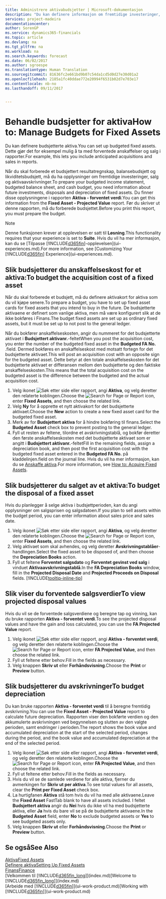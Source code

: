 ```yaml
---
title: Administrere aktivabudsjetter | Microsoft-dokumentasjon
description: "Du kan definere informasjon om fremtidige investeringer, salg og avskrivning av aktiva for å bidra til å klargjøre budsjetter og prognoser."
services: project-madeira
documentationcenter: 
author: SorenGP
ms.service: dynamics365-financials
ms.topic: article
ms.devlang: na
ms.tgt_pltfrm: na
ms.workload: na
ms.search.keywords: forecast
ms.date: 06/02/2017
ms.author: sgroespe
ms.translationtype: Human Translation
ms.sourcegitcommit: 81636fc2e661bd9b07c54da1cd5d0d27e30d01a2
ms.openlocfilehash: 2185a1fc40ddae772e20994f6531b02d7e703e17
ms.contentlocale: nb-no
ms.lasthandoff: 09/11/2017


---
```

# <a name="how-to-manage-budgets-for-fixed-assets"></a><span data-ttu-id="d3573-103">Behandle budsjetter for aktiva</span><span class="sxs-lookup"><span data-stu-id="d3573-103">How to: Manage Budgets for Fixed Assets</span></span>
<span data-ttu-id="d3573-104">Du kan definere budsjetterte aktiva.</span><span class="sxs-lookup"><span data-stu-id="d3573-104">You can set up budgeted fixed assets.</span></span> <span data-ttu-id="d3573-105">Dette gjør det for eksempel mulig å ta med forventede anskaffelser og salg i rapporter.</span><span class="sxs-lookup"><span data-stu-id="d3573-105">For example, this lets you include anticipated acquisitions and sales in reports.</span></span>  

<span data-ttu-id="d3573-106">Når du skal forberede et budsjettert resultatregnskap, balansebudsjett og likviditetsbudsjett, må du ha opplysninger om fremtidige investeringer, salg og aktivaavskrivninger.</span><span class="sxs-lookup"><span data-stu-id="d3573-106">To prepare your budgeted income statement, budgeted balance sheet, and cash budget, you need information about future investments, disposals and depreciation of fixed assets.</span></span> <span data-ttu-id="d3573-107">Du finner disse opplysningene i rapporten **Aktiva - forventet verdi**.</span><span class="sxs-lookup"><span data-stu-id="d3573-107">You can get this information from the **Fixed Asset - Projected Value** report.</span></span> <span data-ttu-id="d3573-108">Før du skriver ut denne rapporten, må du forberede budsjettet.</span><span class="sxs-lookup"><span data-stu-id="d3573-108">Before you print this report, you must prepare the budget.</span></span>  

> [!NOTE]  
>   <span data-ttu-id="d3573-109">Denne funksjonen krever at opplevelsen er satt til **Løsning**.</span><span class="sxs-lookup"><span data-stu-id="d3573-109">This functionality requires that your experience is set to **Suite**.</span></span> <span data-ttu-id="d3573-110">Hvis du vil ha mer informasjon, kan du se [Tilpasse [!INCLUDE[d365fin](includes/d365fin_md.md)]-opplevelsen](ui-experiences.md).</span><span class="sxs-lookup"><span data-stu-id="d3573-110">For more information, see [Customizing Your [!INCLUDE[d365fin](includes/d365fin_md.md)] Experience](ui-experiences.md).</span></span>

## <a name="to-budget-the-acquisition-cost-of-a-fixed-asset"></a><span data-ttu-id="d3573-111">Slik budsjetterer du anskaffelseskost for et aktiva:</span><span class="sxs-lookup"><span data-stu-id="d3573-111">To budget the acquisition cost of a fixed asset</span></span>
<span data-ttu-id="d3573-112">Når du skal forberede et budsjett, må du definere aktivakort for aktiva som du vil kjøpe senere.</span><span class="sxs-lookup"><span data-stu-id="d3573-112">To prepare a budget, you have to set up fixed asset cards for fixed assets that you intend to buy in the future.</span></span> <span data-ttu-id="d3573-113">De budsjetterte aktivaene er definert som vanlige aktiva, men må være konfigurert slik at de ikke bokføres i Finans.</span><span class="sxs-lookup"><span data-stu-id="d3573-113">The budget fixed assets are set up as ordinary fixed assets, but it must be set up to not post to the general ledger.</span></span>

<span data-ttu-id="d3573-114">Når du bokfører anskaffelseskosten, angir du nummeret for det budsjetterte aktivaet i **Budsjettert aktivanr.**-feltet</span><span class="sxs-lookup"><span data-stu-id="d3573-114">When you post the acquisition cost, you enter the number of the budgeted fixed asset in the **Budgeted FA No.**</span></span> <span data-ttu-id="d3573-115">.</span><span class="sxs-lookup"><span data-stu-id="d3573-115">field.</span></span> <span data-ttu-id="d3573-116">Dermed bokføres en anskaffelseskost med motsatt fortegn for det budsjetterte aktivaet.</span><span class="sxs-lookup"><span data-stu-id="d3573-116">This will post an acquisition cost with an opposite sign for the budgeted asset.</span></span> <span data-ttu-id="d3573-117">Dette betyr at den totale anskaffelseskosten for det budsjetterte aktivaet er differansen mellom den budsjetterte og den faktiske anskaffelseskosten.</span><span class="sxs-lookup"><span data-stu-id="d3573-117">This means that the total acquisition cost on the budgeted asset is the difference between the budgeted and the actual acquisition cost.</span></span>

1. <span data-ttu-id="d3573-118">Velg ikonet ![Søk etter side eller rapport](media/ui-search/search_small.png "Ikonet Søk etter side eller rapport"), angi **Aktiva**, og velg deretter den relaterte koblingen.</span><span class="sxs-lookup"><span data-stu-id="d3573-118">Choose the ![Search for Page or Report](media/ui-search/search_small.png "Search for Page or Report icon") icon, enter **Fixed Assets**, and then choose the related link.</span></span>
2. <span data-ttu-id="d3573-119">Velg **Ny** for å opprette et nytt aktivakort for det budsjetterte aktivaet.</span><span class="sxs-lookup"><span data-stu-id="d3573-119">Choose the **New** action to create a new fixed asset card for the budgeted fixed asset.</span></span>
3. <span data-ttu-id="d3573-120">Merk av for **Budsjettert aktiva** for å hindre bokføring til finans.</span><span class="sxs-lookup"><span data-stu-id="d3573-120">Select the **Budgeted Asset** check box to prevent posting to the general ledger.</span></span>
4. <span data-ttu-id="d3573-121">Fyll ut resten av feltene, tilordne et avskrivningstablå, og bokfør deretter den første anskaffelseskosten med det budsjetterte aktivaet som er angitt i **Budsjettert aktivanr.**-feltet</span><span class="sxs-lookup"><span data-stu-id="d3573-121">Fill in the remaining fields, assign a depreciation book, and then post the first acquisition cost with the budgeted fixed asset entered in the **Budgeted FA No.**</span></span> <span data-ttu-id="d3573-122">på kladdelinjen.</span><span class="sxs-lookup"><span data-stu-id="d3573-122">field on the journal line.</span></span> <span data-ttu-id="d3573-123">Hvis du vil ha mer informasjon, kan du se [Anskaffe aktiva](fa-how-acquire.md).</span><span class="sxs-lookup"><span data-stu-id="d3573-123">For more information, see [How to: Acquire Fixed Assets](fa-how-acquire.md).</span></span>

## <a name="to-budget-the-disposal-of-a-fixed-asset"></a><span data-ttu-id="d3573-124">Slik budsjetterer du salget av et aktiva:</span><span class="sxs-lookup"><span data-stu-id="d3573-124">To budget the disposal of a fixed asset</span></span>
<span data-ttu-id="d3573-125">Hvis du planlegger å selge aktiva i budsjettperioden, kan du angi opplysninger om salgsprisen og salgsdatoen.</span><span class="sxs-lookup"><span data-stu-id="d3573-125">If you plan to sell assets within the budget period, you can enter information about sales price and sales date.</span></span>

1. <span data-ttu-id="d3573-126">Velg ikonet ![Søk etter side eller rapport](media/ui-search/search_small.png "Ikonet Søk etter side eller rapport"), angi **Aktiva**, og velg deretter den relaterte koblingen.</span><span class="sxs-lookup"><span data-stu-id="d3573-126">Choose the ![Search for Page or Report](media/ui-search/search_small.png "Search for Page or Report icon") icon, enter **Fixed Assets**, and then choose the related link.</span></span>
2. <span data-ttu-id="d3573-127">Velg aktivaet som skal avhendes, og velg deretter **Avskrivningstablåer**-handlingen.</span><span class="sxs-lookup"><span data-stu-id="d3573-127">Select the fixed asset to be disposed of, and then choose the **Depreciation Books** action.</span></span>
3. <span data-ttu-id="d3573-128">Fyll ut feltene **Forventet salgsdato** og **Forventet gevinst ved salg** i vinduet **Aktivaavskrivningstablå**.</span><span class="sxs-lookup"><span data-stu-id="d3573-128">In the **FA Depreciation Books** window, fill in the **Projected Disposal Date** and **Projected Proceeds on Disposal** fields.</span></span> [!INCLUDE[tooltip-inline-tip](includes/tooltip-inline-tip_md.md)]

## <a name="to-view-projected-disposal-values"></a><span data-ttu-id="d3573-129">Slik viser du forventede salgsverdier</span><span class="sxs-lookup"><span data-stu-id="d3573-129">To view projected disposal values</span></span>
<span data-ttu-id="d3573-130">Hvis du vil se de forventede salgsverdiene og beregne tap og vinning, kan du bruke rapporten **Aktiva - forventet verdi**.</span><span class="sxs-lookup"><span data-stu-id="d3573-130">To see the projected disposal values and have the gain and loss calculated, you can use the **FA Projected Value** report.</span></span>

1. <span data-ttu-id="d3573-131">Velg ikonet ![Søk etter side eller rapport](media/ui-search/search_small.png "Ikonet Søk etter side eller rapport"), angi **Aktiva - forventet verdi**, og velg deretter den relaterte koblingen.</span><span class="sxs-lookup"><span data-stu-id="d3573-131">Choose the ![Search for Page or Report](media/ui-search/search_small.png "Search for Page or Report icon") icon, enter **FA Projected Value**, and then choose the related link.</span></span>
2. <span data-ttu-id="d3573-132">Fyll ut feltene etter behov.</span><span class="sxs-lookup"><span data-stu-id="d3573-132">Fill in the fields as necessary.</span></span>
3. <span data-ttu-id="d3573-133">Velg knappen **Skriv ut** eller **Forhåndsvisning**.</span><span class="sxs-lookup"><span data-stu-id="d3573-133">Choose the **Print** or **Preview** button.</span></span>

## <a name="to-budget-depreciation"></a><span data-ttu-id="d3573-134">Slik budsjetterer du avskrivninger</span><span class="sxs-lookup"><span data-stu-id="d3573-134">To budget depreciation</span></span>
<span data-ttu-id="d3573-135">Du kan bruke rapporten **Aktiva - forventet verdi** til å beregne fremtidig avskrivning.</span><span class="sxs-lookup"><span data-stu-id="d3573-135">You can use the **Fixed Asset - Projected Value** report to calculate future depreciation.</span></span> <span data-ttu-id="d3573-136">Rapporten viser den bokførte verdien og den akkumulerte avskrivningen ved begynnelsen og slutten av den valgte perioden, samt endringer i perioden.</span><span class="sxs-lookup"><span data-stu-id="d3573-136">The report shows the book value and accumulated depreciation at the start of the selected period, changes during the period, and the book value and accumulated depreciation at the end of the selected period.</span></span>

1. <span data-ttu-id="d3573-137">Velg ikonet ![Søk etter side eller rapport](media/ui-search/search_small.png "Ikonet Søk etter side eller rapport"), angi **Aktiva - forventet verdi**, og velg deretter den relaterte koblingen.</span><span class="sxs-lookup"><span data-stu-id="d3573-137">Choose the ![Search for Page or Report](media/ui-search/search_small.png "Search for Page or Report icon") icon, enter **FA Projected Value**, and then choose the related link.</span></span>
2. <span data-ttu-id="d3573-138">Fyll ut feltene etter behov.</span><span class="sxs-lookup"><span data-stu-id="d3573-138">Fill in the fields as necessary.</span></span>
3. <span data-ttu-id="d3573-139">Hvis du vil se de samlede verdiene for alle aktiva, fjerner du avmerkingen for **Skriv ut per aktiva**.</span><span class="sxs-lookup"><span data-stu-id="d3573-139">To see total values for all assets, clear the **Print per Fixed Asset** check box.</span></span>
4. <span data-ttu-id="d3573-140">La hurtigfanen **Aktiva** stå tom hvis du vil ha med alle aktivaene.</span><span class="sxs-lookup"><span data-stu-id="d3573-140">Leave the **Fixed Asset** FastTab blank to have all assets included.</span></span> <span data-ttu-id="d3573-141">I feltet **Budsjettert aktiva** angir du **Nei** hvis du ikke vil ha med budsjetterte aktiva, eller **Ja** hvis du bare vil se på de budsjetterte aktivaene.</span><span class="sxs-lookup"><span data-stu-id="d3573-141">In the **Budgeted Asset** field, enter **No** to exclude budgeted assets or **Yes** to see budgeted assets only.</span></span>
5. <span data-ttu-id="d3573-142">Velg knappen **Skriv ut** eller **Forhåndsvisning**.</span><span class="sxs-lookup"><span data-stu-id="d3573-142">Choose the **Print** or **Preview** button.</span></span>

## <a name="see-also"></a><span data-ttu-id="d3573-143">Se også</span><span class="sxs-lookup"><span data-stu-id="d3573-143">See Also</span></span>
[<span data-ttu-id="d3573-144">Aktiva</span><span class="sxs-lookup"><span data-stu-id="d3573-144">Fixed Assets</span></span>](fa-manage.md)  
[<span data-ttu-id="d3573-145">Definere aktiva</span><span class="sxs-lookup"><span data-stu-id="d3573-145">Setting Up Fixed Assets</span></span>](fa-setup.md)  
[<span data-ttu-id="d3573-146">Finans</span><span class="sxs-lookup"><span data-stu-id="d3573-146">Finance</span></span>](finance.md)  
<span data-ttu-id="d3573-147">[Velkommen til [!INCLUDE[d365fin_long](includes/d365fin_long_md.md)]](index.md)</span><span class="sxs-lookup"><span data-stu-id="d3573-147">[Welcome to [!INCLUDE[d365fin_long](includes/d365fin_long_md.md)]](index.md)</span></span>  
<span data-ttu-id="d3573-148">[Arbeide med [!INCLUDE[d365fin](includes/d365fin_md.md)]](ui-work-product.md)</span><span class="sxs-lookup"><span data-stu-id="d3573-148">[Working with [!INCLUDE[d365fin](includes/d365fin_md.md)]](ui-work-product.md)</span></span>


